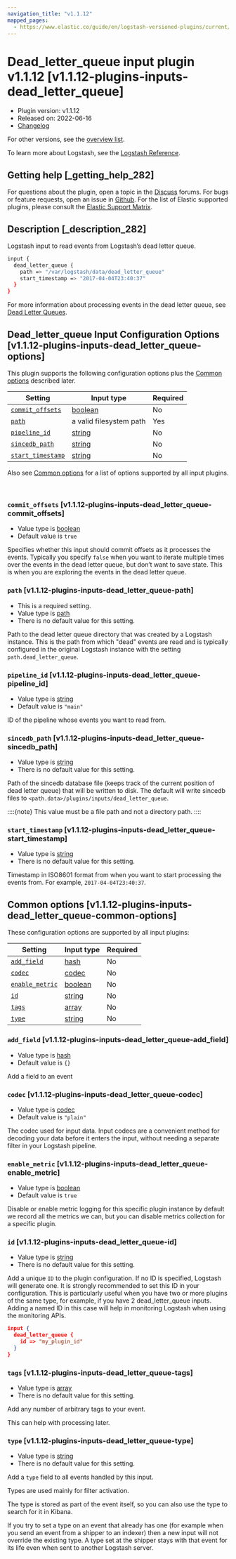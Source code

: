 ```yaml
---
navigation_title: "v1.1.12"
mapped_pages:
  - https://www.elastic.co/guide/en/logstash-versioned-plugins/current/v1.1.12-plugins-inputs-dead_letter_queue.html
---
```


# Dead_letter_queue input plugin v1.1.12 [v1.1.12-plugins-inputs-dead_letter_queue]


* Plugin version: v1.1.12
* Released on: 2022-06-16
* [Changelog](https://github.com/logstash-plugins/logstash-input-dead_letter_queue/blob/v1.1.12/CHANGELOG.md)

For other versions, see the [overview list](input-dead_letter_queue-index.md).

To learn more about Logstash, see the [Logstash Reference](logstash://reference/index.md).

## Getting help [_getting_help_282]

For questions about the plugin, open a topic in the [Discuss](http://discuss.elastic.co) forums. For bugs or feature requests, open an issue in [Github](https://github.com/logstash-plugins/logstash-input-dead_letter_queue). For the list of Elastic supported plugins, please consult the [Elastic Support Matrix](https://www.elastic.co/support/matrix#matrix_logstash_plugins).


## Description [_description_282]

Logstash input to read events from Logstash’s dead letter queue.

```sh
input {
  dead_letter_queue {
    path => "/var/logstash/data/dead_letter_queue"
    start_timestamp => "2017-04-04T23:40:37"
  }
}
```

For more information about processing events in the dead letter queue, see [Dead Letter Queues](logstash://reference/dead-letter-queues.md).


## Dead_letter_queue Input Configuration Options [v1.1.12-plugins-inputs-dead_letter_queue-options]

This plugin supports the following configuration options plus the [Common options](v1-1-12-plugins-inputs-dead_letter_queue.md#v1.1.12-plugins-inputs-dead_letter_queue-common-options) described later.

| Setting | Input type | Required |
| --- | --- | --- |
| [`commit_offsets`](v1-1-12-plugins-inputs-dead_letter_queue.md#v1.1.12-plugins-inputs-dead_letter_queue-commit_offsets) | [boolean](logstash://reference/configuration-file-structure.md#boolean) | No |
| [`path`](v1-1-12-plugins-inputs-dead_letter_queue.md#v1.1.12-plugins-inputs-dead_letter_queue-path) | a valid filesystem path | Yes |
| [`pipeline_id`](v1-1-12-plugins-inputs-dead_letter_queue.md#v1.1.12-plugins-inputs-dead_letter_queue-pipeline_id) | [string](logstash://reference/configuration-file-structure.md#string) | No |
| [`sincedb_path`](v1-1-12-plugins-inputs-dead_letter_queue.md#v1.1.12-plugins-inputs-dead_letter_queue-sincedb_path) | [string](logstash://reference/configuration-file-structure.md#string) | No |
| [`start_timestamp`](v1-1-12-plugins-inputs-dead_letter_queue.md#v1.1.12-plugins-inputs-dead_letter_queue-start_timestamp) | [string](logstash://reference/configuration-file-structure.md#string) | No |

Also see [Common options](v1-1-12-plugins-inputs-dead_letter_queue.md#v1.1.12-plugins-inputs-dead_letter_queue-common-options) for a list of options supported by all input plugins.

 

### `commit_offsets` [v1.1.12-plugins-inputs-dead_letter_queue-commit_offsets]

* Value type is [boolean](logstash://reference/configuration-file-structure.md#boolean)
* Default value is `true`

Specifies whether this input should commit offsets as it processes the events. Typically you specify `false` when you want to iterate multiple times over the events in the dead letter queue, but don’t want to save state. This is when you are exploring the events in the dead letter queue.


### `path` [v1.1.12-plugins-inputs-dead_letter_queue-path]

* This is a required setting.
* Value type is [path](logstash://reference/configuration-file-structure.md#path)
* There is no default value for this setting.

Path to the dead letter queue directory that was created by a Logstash instance. This is the path from which "dead" events are read and is typically configured in the original Logstash instance with the setting `path.dead_letter_queue`.


### `pipeline_id` [v1.1.12-plugins-inputs-dead_letter_queue-pipeline_id]

* Value type is [string](logstash://reference/configuration-file-structure.md#string)
* Default value is `"main"`

ID of the pipeline whose events you want to read from.


### `sincedb_path` [v1.1.12-plugins-inputs-dead_letter_queue-sincedb_path]

* Value type is [string](logstash://reference/configuration-file-structure.md#string)
* There is no default value for this setting.

Path of the sincedb database file (keeps track of the current position of dead letter queue) that will be written to disk. The default will write sincedb files to `<path.data>/plugins/inputs/dead_letter_queue`.

::::{note}
This value must be a file path and not a directory path.
::::



### `start_timestamp` [v1.1.12-plugins-inputs-dead_letter_queue-start_timestamp]

* Value type is [string](logstash://reference/configuration-file-structure.md#string)
* There is no default value for this setting.

Timestamp in ISO8601 format from when you want to start processing the events from. For example, `2017-04-04T23:40:37`.



## Common options [v1.1.12-plugins-inputs-dead_letter_queue-common-options]

These configuration options are supported by all input plugins:

| Setting | Input type | Required |
| --- | --- | --- |
| [`add_field`](v1-1-12-plugins-inputs-dead_letter_queue.md#v1.1.12-plugins-inputs-dead_letter_queue-add_field) | [hash](logstash://reference/configuration-file-structure.md#hash) | No |
| [`codec`](v1-1-12-plugins-inputs-dead_letter_queue.md#v1.1.12-plugins-inputs-dead_letter_queue-codec) | [codec](logstash://reference/configuration-file-structure.md#codec) | No |
| [`enable_metric`](v1-1-12-plugins-inputs-dead_letter_queue.md#v1.1.12-plugins-inputs-dead_letter_queue-enable_metric) | [boolean](logstash://reference/configuration-file-structure.md#boolean) | No |
| [`id`](v1-1-12-plugins-inputs-dead_letter_queue.md#v1.1.12-plugins-inputs-dead_letter_queue-id) | [string](logstash://reference/configuration-file-structure.md#string) | No |
| [`tags`](v1-1-12-plugins-inputs-dead_letter_queue.md#v1.1.12-plugins-inputs-dead_letter_queue-tags) | [array](logstash://reference/configuration-file-structure.md#array) | No |
| [`type`](v1-1-12-plugins-inputs-dead_letter_queue.md#v1.1.12-plugins-inputs-dead_letter_queue-type) | [string](logstash://reference/configuration-file-structure.md#string) | No |

### `add_field` [v1.1.12-plugins-inputs-dead_letter_queue-add_field]

* Value type is [hash](logstash://reference/configuration-file-structure.md#hash)
* Default value is `{}`

Add a field to an event


### `codec` [v1.1.12-plugins-inputs-dead_letter_queue-codec]

* Value type is [codec](logstash://reference/configuration-file-structure.md#codec)
* Default value is `"plain"`

The codec used for input data. Input codecs are a convenient method for decoding your data before it enters the input, without needing a separate filter in your Logstash pipeline.


### `enable_metric` [v1.1.12-plugins-inputs-dead_letter_queue-enable_metric]

* Value type is [boolean](logstash://reference/configuration-file-structure.md#boolean)
* Default value is `true`

Disable or enable metric logging for this specific plugin instance by default we record all the metrics we can, but you can disable metrics collection for a specific plugin.


### `id` [v1.1.12-plugins-inputs-dead_letter_queue-id]

* Value type is [string](logstash://reference/configuration-file-structure.md#string)
* There is no default value for this setting.

Add a unique `ID` to the plugin configuration. If no ID is specified, Logstash will generate one. It is strongly recommended to set this ID in your configuration. This is particularly useful when you have two or more plugins of the same type, for example, if you have 2 dead_letter_queue inputs. Adding a named ID in this case will help in monitoring Logstash when using the monitoring APIs.

```json
input {
  dead_letter_queue {
    id => "my_plugin_id"
  }
}
```


### `tags` [v1.1.12-plugins-inputs-dead_letter_queue-tags]

* Value type is [array](logstash://reference/configuration-file-structure.md#array)
* There is no default value for this setting.

Add any number of arbitrary tags to your event.

This can help with processing later.


### `type` [v1.1.12-plugins-inputs-dead_letter_queue-type]

* Value type is [string](logstash://reference/configuration-file-structure.md#string)
* There is no default value for this setting.

Add a `type` field to all events handled by this input.

Types are used mainly for filter activation.

The type is stored as part of the event itself, so you can also use the type to search for it in Kibana.

If you try to set a type on an event that already has one (for example when you send an event from a shipper to an indexer) then a new input will not override the existing type. A type set at the shipper stays with that event for its life even when sent to another Logstash server.



